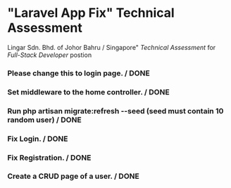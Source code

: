 # "Laravel App Fix" Technical Assessment

Lingar Sdn. Bhd. of Johor Bahru / Singapore" *Technical Assessment* for *Full-Stack Developer* postion

### Please change this to login page. / DONE
### Set middleware to the home controller. / DONE
### Run php artisan migrate:refresh --seed (seed must contain 10 random user) / DONE
### Fix Login. / DONE
### Fix Registration. / DONE
### Create a CRUD page of a user. / DONE
